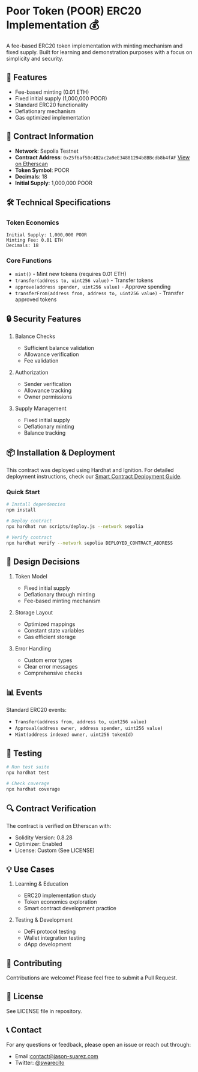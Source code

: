 # Poor Token (POOR) ERC20 Implementation 💰

A fee-based ERC20 token implementation with minting mechanism and fixed supply. Built for learning and demonstration purposes with a focus on simplicity and security.

## 🌟 Features

- Fee-based minting (0.01 ETH)
- Fixed initial supply (1,000,000 POOR)
- Standard ERC20 functionality
- Deflationary mechanism
- Gas optimized implementation

## 🔗 Contract Information

- **Network**: Sepolia Testnet
- **Contract Address**: `0x25f6af50c4B2ac2a9eE34881294b8BBcdb8b4fAF` [View on Etherscan](https://sepolia.etherscan.io/address/0x25f6af50c4B2ac2a9eE34881294b8BBcdb8b4fAF#code)
- **Token Symbol**: POOR
- **Decimals**: 18
- **Initial Supply**: 1,000,000 POOR

## 🛠 Technical Specifications

### Token Economics

```solidity
Initial Supply: 1,000,000 POOR
Minting Fee: 0.01 ETH
Decimals: 18
```

### Core Functions

- `mint()` - Mint new tokens (requires 0.01 ETH)
- `transfer(address to, uint256 value)` - Transfer tokens
- `approve(address spender, uint256 value)` - Approve spending
- `transferFrom(address from, address to, uint256 value)` - Transfer approved tokens

## 🔒 Security Features

1. Balance Checks

   - Sufficient balance validation
   - Allowance verification
   - Fee validation

2. Authorization

   - Sender verification
   - Allowance tracking
   - Owner permissions

3. Supply Management
   - Fixed initial supply
   - Deflationary minting
   - Balance tracking

## 📦 Installation & Deployment

This contract was deployed using Hardhat and Ignition. For detailed deployment instructions, check our [Smart Contract Deployment Guide](https://gist.github.com/All-Khwarizmi/ce94a819bd28fb301a46e6d98eadec8c).

### Quick Start

```bash
# Install dependencies
npm install

# Deploy contract
npx hardhat run scripts/deploy.js --network sepolia

# Verify contract
npx hardhat verify --network sepolia DEPLOYED_CONTRACT_ADDRESS
```

## 🎯 Design Decisions

1. Token Model

   - Fixed initial supply
   - Deflationary through minting
   - Fee-based minting mechanism

2. Storage Layout

   - Optimized mappings
   - Constant state variables
   - Gas efficient storage

3. Error Handling
   - Custom error types
   - Clear error messages
   - Comprehensive checks

## 📊 Events

Standard ERC20 events:

- `Transfer(address from, address to, uint256 value)`
- `Approval(address owner, address spender, uint256 value)`
- `Mint(address indexed owner, uint256 tokenId)`

## 🧪 Testing

```bash
# Run test suite
npx hardhat test

# Check coverage
npx hardhat coverage
```

## 🔍 Contract Verification

The contract is verified on Etherscan with:

- Solidity Version: 0.8.28
- Optimizer: Enabled
- License: Custom (See LICENSE)

## 💡 Use Cases

1. Learning & Education

   - ERC20 implementation study
   - Token economics exploration
   - Smart contract development practice

2. Testing & Development
   - DeFi protocol testing
   - Wallet integration testing
   - dApp development

## 🤝 Contributing

Contributions are welcome! Please feel free to submit a Pull Request.

## 📄 License

See LICENSE file in repository.

## 📞 Contact

For any questions or feedback, please open an issue or reach out through:

- Email:contact@jason-suarez.com
- Twitter: [@swarecito](https://twitter.com/swarecito)
